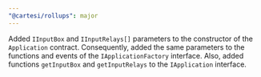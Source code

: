 ```yaml
---
"@cartesi/rollups": major
---
```


Added `IInputBox` and `IInputRelays[]` parameters to the constructor of the `Application` contract.
Consequently, added the same parameters to the functions and events of the `IApplicationFactory` interface.
Also, added functions `getInputBox` and `getInputRelays` to the `IApplication` interface.
